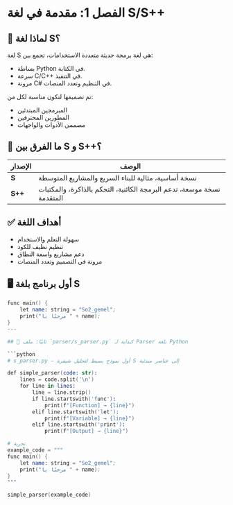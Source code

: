 # الفصل 1: مقدمة في لغة S/S++

## 🎯 لماذا لغة S؟

لغة S هي لغة برمجة حديثة متعددة الاستخدامات، تجمع بين:
- بساطة Python في الكتابة.
- سرعة C/C++ في التنفيذ.
- مرونة C# في التنظيم وتعدد المنصات.

تم تصميمها لتكون مناسبة لكل من:
- المبرمجين المبتدئين
- المطورين المحترفين
- مصممي الأدوات والواجهات

## 🧬 ما الفرق بين S و S++؟

| الإصدار | الوصف |
|---------|-------|
| **S**   | نسخة أساسية، مثالية للبناء السريع والمشاريع المتوسطة |
| **S++** | نسخة موسعة، تدعم البرمجة الكائنية، التحكم بالذاكرة، والمكتبات المتقدمة |

## ✅ أهداف اللغة

- سهولة التعلم والاستخدام
- تنظيم نظيف للكود
- دعم مشاريع واسعة النطاق
- مرونة في التصميم وتعدد المنصات

## 🖥️ أول برنامج بلغة S

```s
func main() {
    let name: string = "So2_gemel";
    print("مرحبًا يا " + name);
}
---

## 🔧 ثانيًا: ملف `parser/s_parser.py` كبداية لـ Parser بلغة Python

```python
# s_parser.py – أول نموذج بسيط لتحليل شيفرة S إلى عناصر مبدئية

def simple_parser(code: str):
    lines = code.split('\n')
    for line in lines:
        line = line.strip()
        if line.startswith('func'):
            print(f"[Function] → {line}")
        elif line.startswith('let'):
            print(f"[Variable] → {line}")
        elif line.startswith('print'):
            print(f"[Output] → {line}")

# تجربة
example_code = """
func main() {
    let name: string = "So2_gemel";
    print("مرحبًا يا " + name);
}
"""

simple_parser(example_code)
